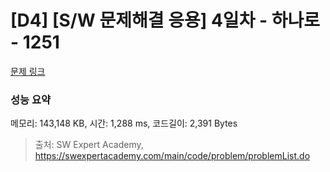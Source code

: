 # [D4] [S/W 문제해결 응용] 4일차 - 하나로 - 1251 

[문제 링크](https://swexpertacademy.com/main/code/problem/problemDetail.do?contestProbId=AV15StKqAQkCFAYD) 

### 성능 요약

메모리: 143,148 KB, 시간: 1,288 ms, 코드길이: 2,391 Bytes



> 출처: SW Expert Academy, https://swexpertacademy.com/main/code/problem/problemList.do